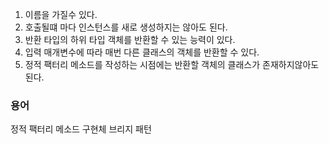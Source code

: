 
1. 이름을 가질수 있다.
2. 호출될떄 마다 인스턴스를 새로 생성하지는 않아도 된다.
3. 반환 타입의 하위 타입 객체를 반환할 수 있는 능력이 있다. 
4. 입력 매개변수에 따라 매번 다른 클래스의 객체를 반환할 수 있다. 
5. 정적 팩터리 메소드를 작성하는 시점에는 반환할 객체의 클래스가 존재하지않아도된다. 






### 용어 
정적 팩터리 메소드
구현체
브리지 패턴
